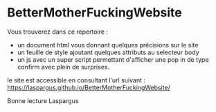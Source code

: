 # BetterMotherFuckingWebsite

Vous trouverez dans ce repertoire : 
- un document html vous donnant quelques précisions sur le site 
- un feuille de style ajoutant quelques attributs au selecteur body
- un js avec un super script permettant d'afficher une pop in de type confirm avec plein de surprises. 

le site est accessible en consultant l'url suivant : https://laspargus.github.io/BetterMotherFuckingWebsite/

Bonne lecture
Laspargus